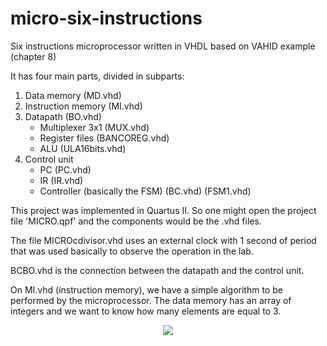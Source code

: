 # micro-six-instructions

Six instructions microprocessor written in VHDL based on VAHID example (chapter 8)

It has four main parts, divided in subparts:

1. Data memory (MD.vhd)
2. Instruction memory (MI.vhd)
3. Datapath (BO.vhd)
    - Multiplexer 3x1 (MUX.vhd)
    - Register files (BANCOREG.vhd)
    - ALU (ULA16bits.vhd)
4. Control unit
    - PC (PC.vhd)
    - IR (IR.vhd)
    - Controller (basically the FSM) (BC.vhd) (FSM1.vhd)

This project was implemented in Quartus II. So one might open the project file 'MICRO.qpf' and the components would be the .vhd files.

The file MICROcdivisor.vhd uses an external clock with 1 second of period that was used basically to observe the operation in the lab.

BCBO.vhd is the connection between the datapath and the control unit.

On MI.vhd (instruction memory), we have a simple algorithm to be performed by the microprocessor. The data memory has an array of integers and we want to know how many elements are equal to 3.

<p align="center">
  <img src="https://user-images.githubusercontent.com/69206952/180585765-cbe16999-927d-4949-8718-deba0dda361d.png"/>
</p>

